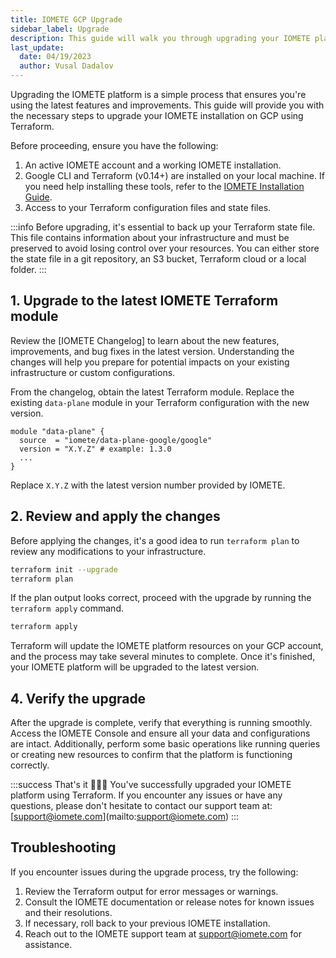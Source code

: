 ```yaml
---
title: IOMETE GCP Upgrade
sidebar_label: Upgrade
description: This guide will walk you through upgrading your IOMETE platform using Terraform on Google Cloud Platform (GCP).
last_update:
  date: 04/19/2023
  author: Vusal Dadalov
---
```


Upgrading the IOMETE platform is a simple process that ensures you're using the latest features and improvements. This guide will provide you with the necessary steps to upgrade your IOMETE installation on GCP using Terraform.

Before proceeding, ensure you have the following:
1.  An active IOMETE account and a working IOMETE installation.
2.  Google CLI and Terraform (v0.14+) are installed on your local machine. If you need help installing these tools, refer to the [IOMETE Installation Guide](install).
3.  Access to your Terraform configuration files and state files.


:::info
Before upgrading, it's essential to back up your Terraform state file.
This file contains information about your infrastructure and must be preserved to avoid losing control over your resources.
You can either store the state file in a git repository, an S3 bucket, Terraform cloud or a local folder.
:::


## 1. Upgrade to the latest IOMETE Terraform module

Review the [IOMETE Changelog] to learn about the new features, improvements, and bug fixes in the latest version. Understanding the changes will help you prepare for potential impacts on your existing infrastructure or custom configurations.

From the changelog, obtain the latest Terraform module. Replace the existing `data-plane` module in your Terraform configuration with the new version.

```hcl
module "data-plane" {
  source  = "iomete/data-plane-google/google"
  version = "X.Y.Z" # example: 1.3.0
  ...
}
```
Replace `X.Y.Z` with the latest version number provided by IOMETE.


## 2. Review and apply the changes

Before applying the changes, it's a good idea to run `terraform plan` to review any modifications to your infrastructure.

```bash
terraform init --upgrade
terraform plan
```

If the plan output looks correct, proceed with the upgrade by running the `terraform apply` command.

```bash
terraform apply
```

Terraform will update the IOMETE platform resources on your GCP account, and the process may take several minutes to complete. 
Once it's finished, your IOMETE platform will be upgraded to the latest version.



## 4. Verify the upgrade

After the upgrade is complete, verify that everything is running smoothly. Access the IOMETE Console and ensure all your data and configurations are intact. Additionally, perform some basic operations like running queries or creating new resources to confirm that the platform is functioning correctly.


:::success That's it 🎉🎉🎉
You've successfully upgraded your IOMETE platform using Terraform. If you encounter any issues or have any questions, please don't hesitate to contact our support team at: \[<support@iomete.com>]\(mailto:support@iomete.com)
:::


## Troubleshooting

If you encounter issues during the upgrade process, try the following:

1.  Review the Terraform output for error messages or warnings.
2.  Consult the IOMETE documentation or release notes for known issues and their resolutions.
3.  If necessary, roll back to your previous IOMETE installation.
4.  Reach out to the IOMETE support team at <support@iomete.com> for assistance.

